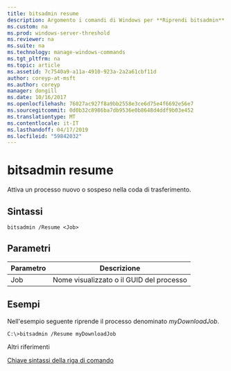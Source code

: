 ```yaml
---
title: bitsadmin resume
description: Argomento i comandi di Windows per **Riprendi bitsadmin** -attiva un processo nuovo o sospeso nella coda di trasferimento.
ms.custom: na
ms.prod: windows-server-threshold
ms.reviewer: na
ms.suite: na
ms.technology: manage-windows-commands
ms.tgt_pltfrm: na
ms.topic: article
ms.assetid: 7c7540a9-a11a-4910-923a-2a2a61cbf11d
author: coreyp-at-msft
ms.author: coreyp
manager: dongill
ms.date: 10/16/2017
ms.openlocfilehash: 76027ac927f8a9bb2558e3ce6d75e4f6692e56e7
ms.sourcegitcommit: 0d0b32c8986ba7db9536e0b8648d4ddf9b03e452
ms.translationtype: MT
ms.contentlocale: it-IT
ms.lasthandoff: 04/17/2019
ms.locfileid: "59842032"
---
```

# <a name="bitsadmin-resume"></a>bitsadmin resume



Attiva un processo nuovo o sospeso nella coda di trasferimento.

## <a name="syntax"></a>Sintassi

```
bitsadmin /Resume <Job>
```

## <a name="parameters"></a>Parametri

|Parametro|Descrizione|
|---------|-----------|
|Job|Nome visualizzato o il GUID del processo|

## <a name="BKMK_examples"></a>Esempi

Nell'esempio seguente riprende il processo denominato *myDownloadJob*.
```
C:\>bitsadmin /Resume myDownloadJob
```
Altri riferimenti

[Chiave sintassi della riga di comando](command-line-syntax-key.md)